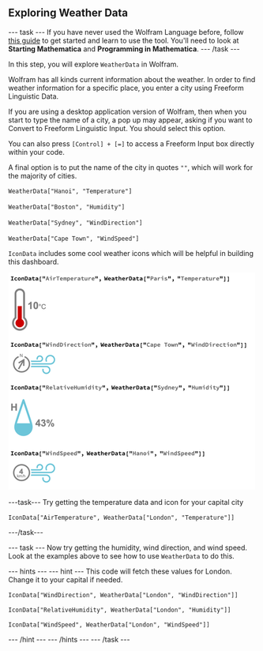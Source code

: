 ## Exploring Weather Data

--- task ---
If you have never used the Wolfram Language before, follow [this guide](https://projects.raspberrypi.org/en/projects/getting-started-with-mathematica) to get started and learn to use the tool. You'll need to look at **Starting Mathematica** and **Programming in Mathematica**.
--- /task ---

In this step, you will explore `WeatherData` in Wolfram. 

Wolfram has all kinds current information about the weather. In order to find weather information for a specific place, you  enter a city using Freeform Linguistic Data.

If you are using a desktop application version of Wolfram, then when you start to type the name of a city, a pop up may appear, asking if you want to Convert to Freeform Linguistic Input. You should select this option.

You can also press `[Control] + [=]` to access a Freeform Input box directly within your code.

A final option is to put the name of the city in quotes `""`, which will work for the majority of cities.

```
WeatherData["Hanoi", "Temperature"]

WeatherData["Boston", "Humidity"]

WeatherData["Sydney", "WindDirection"]

WeatherData["Cape Town", "WindSpeed"]
```

`IconData` includes some cool weather icons which will be helpful in building this dashboard.

![Icon Data](images/icondata.png)

---task---
Try getting the temperature data and icon for your capital city

```
IconData["AirTemperature", WeatherData["London", "Temperature"]]
```
---/task---

--- task ---
Now try getting the humidity, wind direction, and wind speed. Look at the examples above to see how to use `WeatherData` to do this.

--- hints ---
--- hint ---
This code will fetch these values for London. Change it to your capital if needed.

```
IconData["WindDirection", WeatherData["London", "WindDirection"]]
```
```
IconData["RelativeHumidity", WeatherData["London", "Humidity"]]
```
```
IconData["WindSpeed", WeatherData["London", "WindSpeed"]]
```
--- /hint ---
--- /hints ---
--- /task ---
